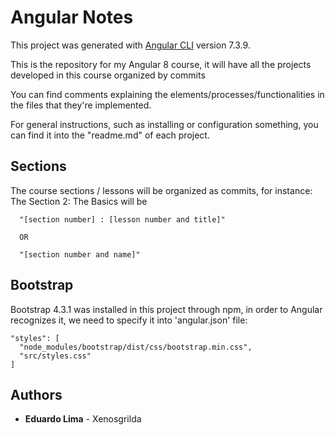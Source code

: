# Angular Notes

This project was generated with [Angular CLI](https://github.com/angular/angular-cli) version 7.3.9.

This is the repository for my Angular 8 course, it will have all the projects developed in this course organized by commits

You can find comments explaining the elements/processes/functionalities in the files that they're implemented.

For general instructions, such as installing or configuration something, you can find it into the "readme.md" of each project.
## Sections

The course sections / lessons will be organized as commits, for instance:
The Section 2: The Basics will be
```
  "[section number] : [lesson number and title]"
  
  OR
  
  "[section number and name]"
```

## Bootstrap

Bootstrap 4.3.1 was installed in this project through npm, in order
to Angular recognizes it, we need to specify it into 'angular.json' file:

```
"styles": [
  "node_modules/bootstrap/dist/css/bootstrap.min.css",
  "src/styles.css"
]
```

## Authors

* **Eduardo Lima** - Xenosgrilda

